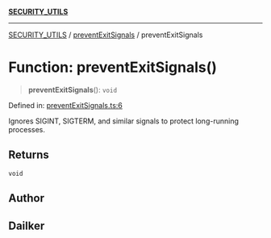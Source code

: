[**SECURITY_UTILS**](../../README.md)

***

[SECURITY_UTILS](../../README.md) / [preventExitSignals](../README.md) / preventExitSignals

# Function: preventExitSignals()

> **preventExitSignals**(): `void`

Defined in: [preventExitSignals.ts:6](https://github.com/dailker/everyutil/blob/26e2bb73429918cf0d08899e9efd90b82a42c92e/src/security/preventExitSignals.ts#L6)

Ignores SIGINT, SIGTERM, and similar signals to protect long-running processes.

## Returns

`void`

## Author

## Dailker
